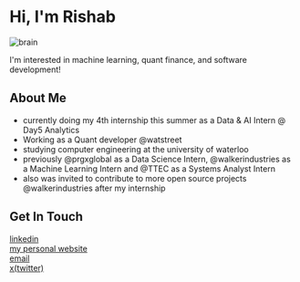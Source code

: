 # Hi, I'm Rishab
![brain](https://media1.giphy.com/media/v1.Y2lkPTc5MGI3NjExOTJjNTNwN2pvbGM2NnZvZ2o2MTRweW5mcXFkYmlodTNndWpiNG5hdiZlcD12MV9pbnRlcm5hbF9naWZfYnlfaWQmY3Q9Zw/lkdIhnHHnFma6xvICt/giphy.gif)



I'm interested in machine learning, quant finance, and software development!

## About Me  
- currently doing my 4th internship this summer as a Data & AI Intern @ Day5 Analytics
- Working as a Quant developer @watstreet
- studying computer engineering at the university of waterloo
- previously @prgxglobal as a Data Science Intern, @walkerindustries as a Machine Learning Intern and @TTEC as a Systems Analyst Intern
- also was invited to contribute to more open source projects @walkerindustries after my internship

## Get In Touch

[linkedin](https://www.linkedin.com/in/rishabanand/)  
[my personal website](https://rishabanand.com/)  
[email](mailto:r25anand@uwaterloo.ca)  
[x(twitter)](https://x.com/rishabbanand)
